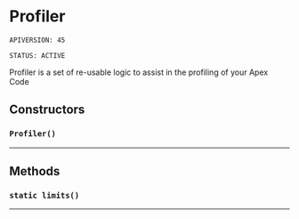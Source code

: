 # Profiler

`APIVERSION: 45`

`STATUS: ACTIVE`

Profiler is a set of re-usable logic to assist in the profiling of your Apex Code

## Constructors
### `Profiler()`
---
## Methods
### `static limits()`
---
